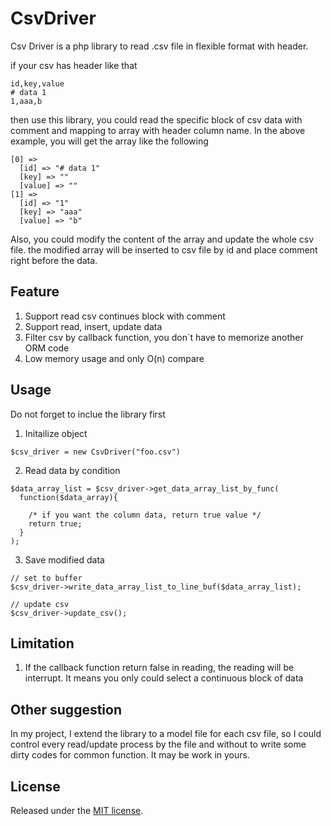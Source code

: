 # CsvDriver
Csv Driver is a php library to read .csv file in flexible format with header.

if your csv has header like that
```
id,key,value
# data 1
1,aaa,b
```
then use this library, you could read the specific block of csv data with comment and mapping to array with header column name. In the above example, you will get the array like the following
```
[0] =>
  [id] => "# data 1"
  [key] => ""
  [value] => ""
[1] =>
  [id] => "1"
  [key] => "aaa"
  [value] => "b"
```
Also, you could modify the content of the array and update the whole csv file. the modified array will be inserted to csv file by id and place comment right before the data.

## Feature
1. Support read csv continues block with comment
2. Support read, insert, update data
3. Filter csv by callback function, you don`t have to memorize another ORM code
4. Low memory usage and only O(n) compare

## Usage
Do not forget to inclue the library first

1. Initailize object
```
$csv_driver = new CsvDriver("foo.csv")
```

2. Read data by condition
```
$data_array_list = $csv_driver->get_data_array_list_by_func(
  function($data_array){

    /* if you want the column data, return true value */
    return true;
  }
);
```
3. Save modified data
```
// set to buffer
$csv_driver->write_data_array_list_to_line_buf($data_array_list);

// update csv
$csv_driver->update_csv();
```
## Limitation
1. If the callback function return false in reading, the reading will be interrupt. It means you only could select a continuous block of data

## Other suggestion
In my project, I extend the library to a model file for each csv file, so I could control every read/update process by the file and without to write some dirty codes for common function. It may be work in yours.

## License
Released under the [MIT license](http://www.opensource.org/licenses/MIT).
